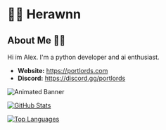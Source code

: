 # 🧙‍♂️  Herawnn

## About Me 🙋‍♂️

Hi im Alex. I'm a python developer and ai enthusiast.

* **Website:** https://portlords.com
* **Discord:** https://discord.gg/portlords

![Animated Banner](https://i.imgur.com/eLP3Qb3.png) 

[![GitHub Stats](https://github-readme-stats.vercel.app/api?username=herawenn&show_icons=true&theme=tokyonight&count_private=true)](https://github.com/anuraghazra/github-readme-stats)

[![Top Languages](https://github-readme-stats.vercel.app/api/top-langs/?username=herawenn&layout=compact)](https://github.com/anuraghazra/github-readme-stats)
